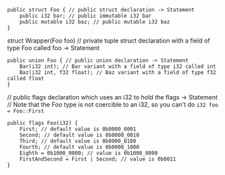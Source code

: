 ```
public struct Foo { // public struct declaration -> Statement
    public i32 bar; // public immutable i32 bar
    public mutable i32 baz; // public mutable i32 baz
}
```

struct Wrapper(Foo foo) // private tuple struct declaration with a field of type Foo called foo -> Statement
```
public union Foo { // public union declaration -> Statement
    Bar(i32 int); // Bar variant with a field of type i32 called int
    Baz(i32 int, f32 float); // Baz variant with a field of type f32 called float
}
```

// public flags declaration which uses an i32 to hold the flags -> Statement
// Note that the Foo type is not coercible to an i32, so you can't do `i32 foo = Foo::First`
```
public flags Foo(i32) {
    First; // default value is 0b0000_0001
    Second; // default value is 0b0000_0010
    Third; // default value is 0b0000_0100
    Fourth; // default value is 0b0000_1000
    Eighth = 0b1000_0000; // value is 0b1000_0000
    FirstAndSecond = First | Second; // value is 0b0011
}
```
